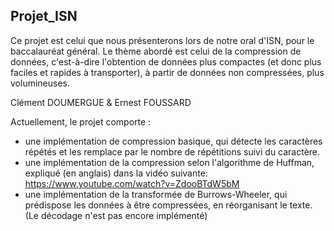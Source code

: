 Projet_ISN
-------------
Ce projet est celui que nous présenterons lors de notre oral d'ISN, pour le baccalauréat général.
Le thème abordé est celui de la compression de données, c'est-à-dire l'obtention de données plus compactes (et donc plus faciles et rapides à transporter), à partir de données non compressées, plus volumineuses.

Clément DOUMERGUE & Ernest FOUSSARD

Actuellement, le projet comporte :
- une implémentation de compression basique, qui détecte les caractères répétés et les remplace par le nombre de répétitions suivi du caractère.
- une implémentation de la compression selon l'algorithme de Huffman, expliqué (en anglais) dans la vidéo suivante: https://www.youtube.com/watch?v=ZdooBTdW5bM
- une implémentation de la transformée de Burrows-Wheeler, qui prédispose les données à être compressées, en réorganisant le texte. (Le décodage n'est pas encore implémenté)

